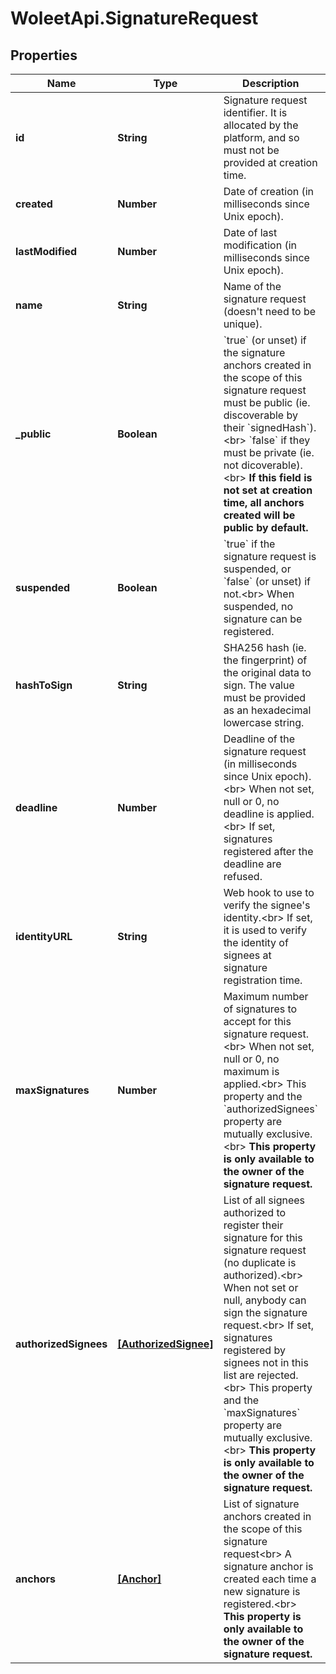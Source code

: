 # WoleetApi.SignatureRequest

## Properties

Name | Type | Description | Notes
------------ | ------------- | ------------- | -------------
**id** | **String** | Signature request identifier. It is allocated by the platform, and so must not be provided at creation time.  | [optional] [readonly] 
**created** | **Number** | Date of creation (in milliseconds since Unix epoch).  | [optional] [readonly] 
**lastModified** | **Number** | Date of last modification (in milliseconds since Unix epoch).  | [optional] [readonly] 
**name** | **String** | Name of the signature request (doesn&#39;t need to be unique).  | 
**_public** | **Boolean** | &#x60;true&#x60; (or unset) if the signature anchors created in the scope of this signature request must be public (ie. discoverable by their &#x60;signedHash&#x60;).&lt;br&gt; &#x60;false&#x60; if they must be private (ie. not dicoverable).&lt;br&gt; **If this field is not set at creation time, all anchors created will be  public by default.**  | [optional] 
**suspended** | **Boolean** | &#x60;true&#x60; if the signature request is suspended, or &#x60;false&#x60; (or unset) if not.&lt;br&gt; When suspended, no signature can be registered.  | [optional] 
**hashToSign** | **String** | SHA256 hash (ie. the fingerprint) of the original data to sign. The value must be provided as an hexadecimal lowercase string.  | 
**deadline** | **Number** | Deadline of the signature request (in milliseconds since Unix epoch).&lt;br&gt; When not set, null or 0, no deadline is applied.&lt;br&gt; If set, signatures registered after the deadline are refused.  | [optional] 
**identityURL** | **String** | Web hook to use to verify the signee&#39;s identity.&lt;br&gt; If set, it is used to verify the identity of signees at signature registration time.  | [optional] 
**maxSignatures** | **Number** | Maximum number of signatures to accept for this signature request.&lt;br&gt; When not set, null or 0, no maximum is applied.&lt;br&gt; This property and the &#x60;authorizedSignees&#x60; property are mutually exclusive.&lt;br&gt; **This property is only available to the owner of the signature request.**  | [optional] 
**authorizedSignees** | [**[AuthorizedSignee]**](AuthorizedSignee.md) | List of all signees authorized to register their signature for this signature request (no duplicate is authorized).&lt;br&gt; When not set or null, anybody can sign the signature request.&lt;br&gt; If set, signatures registered by signees not in this list are rejected.&lt;br&gt; This property and the &#x60;maxSignatures&#x60; property are mutually exclusive.&lt;br&gt; **This property is only available to the owner of the signature request.**  | [optional] 
**anchors** | [**[Anchor]**](Anchor.md) | List of signature anchors created in the scope of this signature request&lt;br&gt; A signature anchor is created each time a new signature is registered.&lt;br&gt; **This property is only available to the owner of the signature request.**  | [optional] [readonly] 


